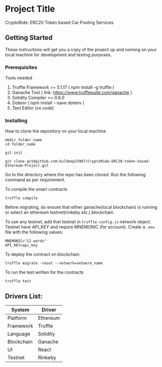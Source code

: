 # Project Title

CryptoRide: ERC20 Token based Car Pooling Services

## Getting Started

These instructions will get you a copy of the project up and running on your local machine for development and testing purposes. 

### Prerequisites 

Tools needed

1. Truffle Framework >= 5.1.17 ( npm install -g truffle )
2. Ganache Tool ( link: https://www.trufflesuite.com/ganache )
3. Solidity Compiler >= 0.6.0
4. Dotenv ( npm install --save dotenv )
4. Text Editor (vs code)

### Installing

How to clone the repository on your local machine

```
mkdir folder_name
cd folder_name
```

```
git init
```
```
git clone git@github.com:kuldeep23907/CryptoRide-ERC20-token-based-Ethereum-Project.git
```

Go to the directory where the repo has been cloned. Run the following command as per requirement.

To compile the smart contracts
```
truffle compile
```

Before migrating, do ensure that either ganache(local blockchain) is running or select an ethereum testnet(rinkeby etc.) blockchain. 

To use any testnet, add that testnet in `truffle-config.js` network object. Testnet have API_KEY and require MNEMONIC (for account). Create a `.env` file with the following values:

```
MNEMONIC="12 words"
API_KEY=api_key
```

To deploy the contract on blockchain. 
```
truffle migrate -reset --network=network_name
```

To run the test written for the contracts
```
truffle test
```

## Drivers List:

| System | Driver |
| --- | --- |
| Platform 						 | Ethereum			|
| Framework | Truffle	|
| Language				 | Solidity		|
| Blockchain 					 | Ganache		|
| UI 					 | React			|
| Testnet      | Rinkeby |

